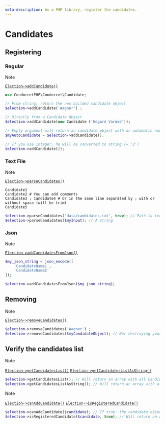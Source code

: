 ```yaml
---
meta-description: As a PHP library, register the candidates.
---
```

# Candidates

## Registering

<!-- tabs:start -->
### **Regular**

> [!NOTE]
> [`Election->addCandidate()`](/Docs/ApiReferences/Election%20Class/public%20Election--addCandidate)
```php
use CondorcetPHP\Condorcet\Candidate;

// From string, return the new builded candidate object
$election->addCandidate('Wagner') ;

// Directly from a Candidate Object
$election->addCandidate(new Candidate ('Edgard Varèse'));

// Empty argument will return an candidate object with an automatic name for you (From A to ZZZZZ)
$myAutoCandidate = $election->addCandidate();

// If you use integer, he will be converted to string (= '2')
$election->addCandidate(2);
```


### **Text File**

> [!NOTE]
> [`Election->parseCandidates()`](/Docs/ApiReferences/Election%20Class/public%20Election--parseCandidates)
```
Candidate1
Candidate2 # You can add comments
Candidate3 ; Candidate4 # Or in the same line separated by ; with or without space (will be trim)
Candidate5
```

```php
$election->parseCandidates('data/candidates.txt', true); // Path to text file. Absolute or relative.
$election->parseCandidates($myInput); // A string
```

### **Json**

> [!NOTE]
> [`Election->addCandidatesFromJson()`](/Docs/ApiReferences/Election%20Class/public%20Election--addCandidatesFromJson)
```php
$my_json_string = json_encode([
	'CandidateName1',
	'CandidateName2'
]);

$election->addCandidatesFromJson($my_json_string);
```

<!-- tabs:end -->

## Removing

> [!NOTE]
> [`Election->removeCandidates()`](/Docs/ApiReferences/Election%20Class/public%20Election--removeCandidates)


```php
$election->removeCandidates('Wagner') ;
$election->removeCandidates($myCandidateObject); // Not destroying your Candidate object if leaving outside of the election object scope. But just unlink it from this Election.
```


## Verify the candidates list

> [!NOTE]
> [`Election->getCandidatesList()`](/Docs/ApiReferences/Election%20Class/public%20Election--getCandidatesList) 
[`Election->getCandidatesListAsString()`](/Docs/ApiReferences/Election%20Class/public%20Election--getCandidatesListAsString)

```php
$election->getCandidatesList(); // Will return an array with all Candidate object.
$election->getCandidatesListAsString(); // Will return an array with all candidate name as string.
```

> [!NOTE]
> [`Election->canAddCandidate()`](/Docs/ApiReferences/Election%20Class/public%20Election--canAddCandidate) 
[`Election->isRegisteredCandidate()`](/Docs/ApiReferences/Election%20Class/public%20Election--isRegisteredCandidate)

```php
$election->canAddCandidate($candidate); // If true: the candidate object and the candidate string name are available.
$election->isRegisteredCandidate($candidate, true); // Will return an array with all candidate name as string.
```